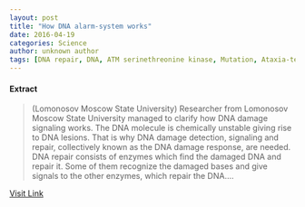 ```yaml
---
layout: post
title: "How DNA alarm-system works"
date: 2016-04-19
categories: Science
author: unknown author
tags: [DNA repair, DNA, ATM serinethreonine kinase, Mutation, Ataxia-telangiectasia, Life sciences, Biochemistry, Molecular biology, Biotechnology, Organisms, Macromolecules, Cell biology, Nucleic acids, Genetics, Biology]
---
```





#### Extract
>(Lomonosov Moscow State University) Researcher from Lomonosov Moscow State University managed to clarify how DNA damage signaling works. The DNA molecule is chemically unstable giving rise to DNA lesions. That is why DNA damage detection, signaling and repair, collectively known as the DNA damage response, are needed. DNA repair consists of enzymes which find the damaged DNA and repair it. Some of them recognize the damaged bases and give signals to the other enzymes, which repair the DNA....



[Visit Link](http://www.eurekalert.org/pub_releases/2015-03/lmsu-hda033015.php)


